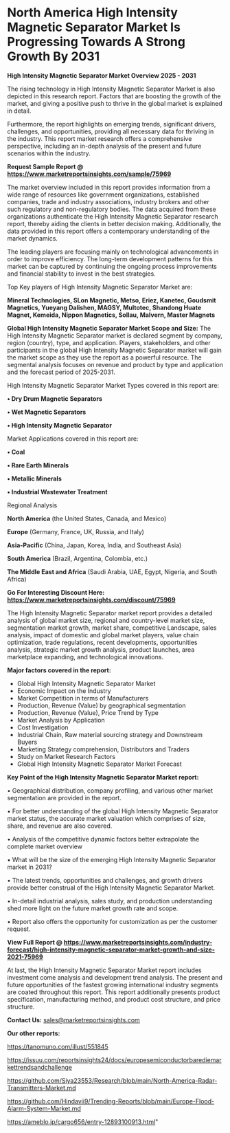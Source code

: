 # North America High Intensity Magnetic Separator Market Is Progressing Towards A Strong Growth By 2031

<Strong> High Intensity Magnetic Separator Market Overview 2025 - 2031</strong>

The rising technology in High Intensity Magnetic Separator Market is also depicted in this research report. Factors that are boosting the growth of the market, and giving a positive push to thrive in the global market is explained in detail.

Furthermore, the report highlights on emerging trends, significant drivers, challenges, and opportunities, providing all necessary data for thriving in the industry. This report market research offers a comprehensive perspective, including an in-depth analysis of the present and future scenarios within the industry.

<strong>Request Sample Report @ <a href=https://www.marketreportsinsights.com/sample/75969>https://www.marketreportsinsights.com/sample/75969</a></strong>

The market overview included in this report provides information from a wide range of resources like government organizations, established companies, trade and industry associations, industry brokers and other such regulatory and non-regulatory bodies. The data acquired from these organizations authenticate the High Intensity Magnetic Separator research report, thereby aiding the clients in better decision making. Additionally, the data provided in this report offers a contemporary understanding of the market dynamics.

The leading players are focusing mainly on technological advancements in order to improve efficiency. The long-term development patterns for this market can be captured by continuing the ongoing process improvements and financial stability to invest in the best strategies.

Top Key players of High Intensity Magnetic Separator Market are:

<strong>Mineral Technologies, SLon Magnetic, Metso, Eriez, Kanetec, Goudsmit Magnetics, Yueyang Dalishen, MAGSY, Multotec, Shandong Huate Magnet, Kemeida, Nippon Magnetics, Sollau, Malvern, Master Magnets</strong>

<strong><b>Global High Intensity Magnetic Separator Market Scope and Size:</b></strong>
The High Intensity Magnetic Separator market is declared segment by company, region (country), type, and application. Players, stakeholders, and other participants in the global High Intensity Magnetic Separator market will gain the market scope as they use the report as a powerful resource. The segmental analysis focuses on revenue and product by type and application and the forecast period of 2025-2031.

High Intensity Magnetic Separator Market Types covered in this report are:

<strong>• Dry Drum Magnetic Separators

• Wet Magnetic Separators

• High Intensity Magnetic Separator</strong>

Market Applications covered in this report are:

<strong>• Coal

• Rare Earth Minerals

• Metallic Minerals

• Industrial Wastewater Treatment</strong> 

Regional Analysis

<strong>North America</strong> (the United States, Canada, and Mexico)

<strong>Europe</strong> (Germany, France, UK, Russia, and Italy)

<strong>Asia-Pacific</strong> (China, Japan, Korea, India, and Southeast Asia)

<strong>South America</strong> (Brazil, Argentina, Colombia, etc.)

<strong>The Middle East and Africa</strong> (Saudi Arabia, UAE, Egypt, Nigeria, and South Africa)

<strong>Go For Interesting Discount Here: <a href=https://www.marketreportsinsights.com/discount/75969>https://www.marketreportsinsights.com/discount/75969</a></strong>

The High Intensity Magnetic Separator market report provides a detailed analysis of global market size, regional and country-level market size, segmentation market growth, market share, competitive Landscape, sales analysis, impact of domestic and global market players, value chain optimization, trade regulations, recent developments, opportunities analysis, strategic market growth analysis, product launches, area marketplace expanding, and technological innovations.

<strong><b>Major factors covered in the report:</b></strong>
<ul>
  <li>Global High Intensity Magnetic Separator Market </li>
  <li>Economic Impact on the Industry</li>
  <li>Market Competition in terms of Manufacturers</li>
  <li>Production, Revenue (Value) by geographical segmentation</li>
  <li>Production, Revenue (Value), Price Trend by Type</li>
  <li>Market Analysis by Application</li>
  <li>Cost Investigation</li>
  <li>Industrial Chain, Raw material sourcing strategy and Downstream Buyers</li>
  <li>Marketing Strategy comprehension, Distributors and Traders</li>
  <li>Study on Market Research Factors</li>
  <li>Global High Intensity Magnetic Separator Market Forecast</li>
</ul>

<strong><b>Key Point of the High Intensity Magnetic Separator Market report:</b></strong>

• Geographical distribution, company profiling, and various other market segmentation are provided in the report.

• For better understanding of the global High Intensity Magnetic Separator market status, the accurate market valuation which comprises of size, share, and revenue are also covered.

• Analysis of the competitive dynamic factors better extrapolate the complete market overview

• What will be the size of the emerging High Intensity Magnetic Separator market in 2031?

• The latest trends, opportunities and challenges, and growth drivers provide better construal of the High Intensity Magnetic Separator Market.

• In-detail industrial analysis, sales study, and production understanding shed more light on the future market growth rate and scope.

• Report also offers the opportunity for customization as per the customer request.

<strong><b>View Full Report @ <a href=https://www.marketreportsinsights.com/industry-forecast/high-intensity-magnetic-separator-market-growth-and-size-2021-75969>https://www.marketreportsinsights.com/industry-forecast/high-intensity-magnetic-separator-market-growth-and-size-2021-75969</a></b></strong>


At last, the High Intensity Magnetic Separator Market report includes investment come analysis and development trend analysis. The present and future opportunities of the fastest growing international industry segments are coated throughout this report. This report additionally presents product specification, manufacturing method, and product cost structure, and price structure.

<strong>Contact Us:</strong>
sales@marketreportsinsights.com

<strong>Our other reports:</strong>

<a href=https://tanomuno.com/illust/551845>https://tanomuno.com/illust/551845</a>

<a href=https://issuu.com/reportsinsights24/docs/europesemiconductorbarediemarkettrendsandchallenge>https://issuu.com/reportsinsights24/docs/europesemiconductorbarediemarkettrendsandchallenge</a>

<a href=https://github.com/Siya23553/Research/blob/main/North-America-Radar-Transmitters-Market.md>https://github.com/Siya23553/Research/blob/main/North-America-Radar-Transmitters-Market.md</a>

<a href=https://github.com/Hindavii9/Trending-Reports/blob/main/Europe-Flood-Alarm-System-Market.md>https://github.com/Hindavii9/Trending-Reports/blob/main/Europe-Flood-Alarm-System-Market.md</a>

<a href=https://ameblo.jp/cargo656/entry-12893100913.html>https://ameblo.jp/cargo656/entry-12893100913.html</a>"
